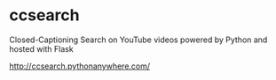 # ccsearch
Closed-Captioning Search on YouTube videos powered by Python and hosted with Flask

http://ccsearch.pythonanywhere.com/
